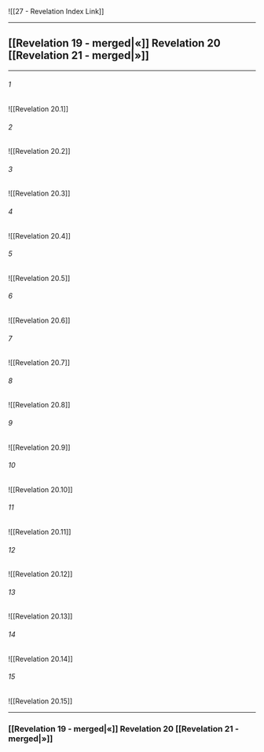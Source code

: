 ![[27 - Revelation Index Link]]

---
##  [[Revelation 19 - merged|«]] Revelation 20 [[Revelation 21 - merged|»]]

---

###### 1
![[Revelation 20.1]] 

###### 2
![[Revelation 20.2]] 

###### 3
![[Revelation 20.3]] 

###### 4
![[Revelation 20.4]]

###### 5 
![[Revelation 20.5]] 

###### 6
![[Revelation 20.6]] 

###### 7
![[Revelation 20.7]] 

###### 8
![[Revelation 20.8]] 

###### 9
![[Revelation 20.9]] 

###### 10
![[Revelation 20.10]] 

###### 11
![[Revelation 20.11]] 

###### 12
![[Revelation 20.12]]

###### 13
![[Revelation 20.13]] 

###### 14
![[Revelation 20.14]] 

###### 15
![[Revelation 20.15]]


---
###  [[Revelation 19 - merged|«]] Revelation 20 [[Revelation 21 - merged|»]]